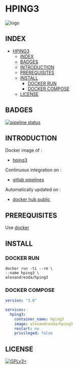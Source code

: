 # HPING3

![logo](https://assets.gitlab-static.net/uploads/-/system/project/avatar/17010800/hping3.jpg)

## INDEX

- [HPING3](#hping3)
  - [INDEX](#index)
  - [BADGES](#badges)
  - [INTRODUCTION](#introduction)
  - [PREREQUISITES](#prerequisites)
  - [INSTALL](#install)
    - [DOCKER RUN](#docker-run)
    - [DOCKER COMPOSE](#docker-compose)
  - [LICENSE](#license)

## BADGES

[![pipeline status](https://gitlab.com/oda-alexandre/hping3/badges/master/pipeline.svg)](https://gitlab.com/oda-alexandre/HPING3/commits/master)

## INTRODUCTION

Docker image of :

- [hping3](https://tools.kali.org/information-gathering/hping3)

Continuous integration on :

- [gitlab pipelines](https://gitlab.com/oda-alexandre/hping3/pipelines)

Automatically updated on :

- [docker hub public](https://hub.docker.com/r/alexandreoda/hping3)

## PREREQUISITES

Use [docker](https://www.docker.com)

## INSTALL

### DOCKER RUN

```\
docker run -ti --rm \
--name hping3 \
alexandreoda/hping3
```

### DOCKER COMPOSE

```yml
version: "2.0"

services:
  hping3:
    container_name: hping3
    image: alexandreoda/hping3
    restart: no
    privileged: false
```

## LICENSE

[![GPLv3+](http://gplv3.fsf.org/gplv3-127x51.png)](https://gitlab.com/oda-alexandre/hping3/blob/master/LICENSE)
